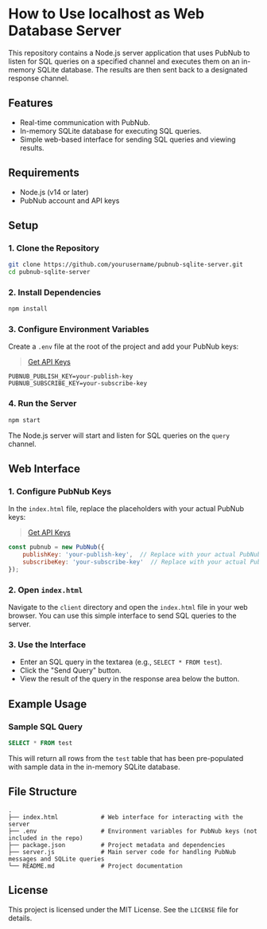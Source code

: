 # How to Use localhost as Web Database Server

This repository contains a Node.js server application that uses PubNub to listen for SQL queries on a specified channel and executes them on an in-memory SQLite database. The results are then sent back to a designated response channel.

## Features

- Real-time communication with PubNub.
- In-memory SQLite database for executing SQL queries.
- Simple web-based interface for sending SQL queries and viewing results.

## Requirements

- Node.js (v14 or later)
- PubNub account and API keys

## Setup

### 1. Clone the Repository

```bash
git clone https://github.com/yourusername/pubnub-sqlite-server.git
cd pubnub-sqlite-server
```

### 2. Install Dependencies

```bash
npm install
```

### 3. Configure Environment Variables

Create a `.env` file at the root of the project and add your PubNub keys:

> [Get API Keys](https://admin.pubnub.com/)

```plaintext
PUBNUB_PUBLISH_KEY=your-publish-key
PUBNUB_SUBSCRIBE_KEY=your-subscribe-key
```

### 4. Run the Server

```bash
npm start
```

The Node.js server will start and listen for SQL queries on the `query` channel.

## Web Interface

### 1. Configure PubNub Keys

In the `index.html` file, replace the placeholders with your actual PubNub keys:

> [Get API Keys](https://admin.pubnub.com/)

```javascript
const pubnub = new PubNub({
    publishKey: 'your-publish-key',  // Replace with your actual PubNub publish key
    subscribeKey: 'your-subscribe-key'  // Replace with your actual PubNub subscribe key
});
```

### 2. Open `index.html`

Navigate to the `client` directory and open the `index.html` file in your web browser. You can use this simple interface to send SQL queries to the server.


### 3. Use the Interface

- Enter an SQL query in the textarea (e.g., `SELECT * FROM test`).
- Click the "Send Query" button.
- View the result of the query in the response area below the button.

## Example Usage

### Sample SQL Query

```sql
SELECT * FROM test
```

This will return all rows from the `test` table that has been pre-populated with sample data in the in-memory SQLite database.

## File Structure

```plaintext
.
├── index.html            # Web interface for interacting with the server
├── .env                  # Environment variables for PubNub keys (not included in the repo)
├── package.json          # Project metadata and dependencies
├── server.js             # Main server code for handling PubNub messages and SQLite queries
└── README.md             # Project documentation
```

## License

This project is licensed under the MIT License. See the `LICENSE` file for details.
